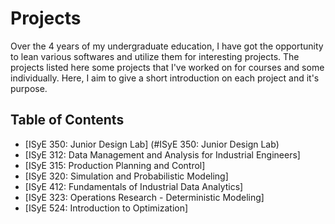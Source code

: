 # Projects

Over the 4 years of my undergraduate education, I have got the opportunity to lean various softwares and utilize them for interesting projects. The projects listed here some projects that I've worked on for courses and some individually. Here, I aim to give a short introduction on each project and it's purpose. 

## Table of Contents
* [ISyE 350: Junior Design Lab] (#ISyE 350: Junior Design Lab)
* [ISyE 312: Data Management and Analysis for Industrial Engineers]
* [ISyE 315: Production Planning and Control]
* [ISyE 320: Simulation and Probabilistic Modeling]
* [ISyE 412: Fundamentals of Industrial Data Analytics]
* [ISyE 323: Operations Research - Deterministic Modeling]
* [ISyE 524: Introduction to Optimization]

